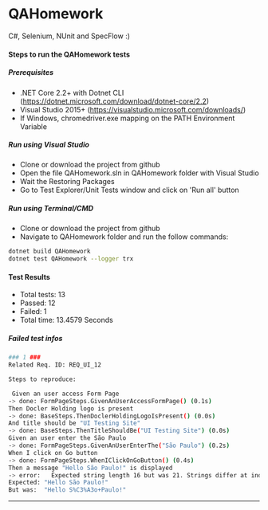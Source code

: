 # QAHomework

C#, Selenium, NUnit and SpecFlow :)

#### Steps to run the QAHomework tests

##### Prerequisites

- .NET Core 2.2+ with Dotnet CLI (https://dotnet.microsoft.com/download/dotnet-core/2.2)
- Visual Studio 2015+ (https://visualstudio.microsoft.com/downloads/)
- If Windows, chromedriver.exe mapping on the PATH Environment Variable

##### Run using Visual Studio

- Clone or download the project from github
- Open the file QAHomework.sln in QAHomework folder with Visual Studio
- Wait the Restoring Packages
- Go to Test Explorer/Unit Tests window and click on 'Run all' button

##### Run using Terminal/CMD
	
- Clone or download the project from github
- Navigate to QAHomework folder and run the follow commands:

```sh
dotnet build QAHomework
dotnet test QAHomework --logger trx
```

#### Test Results

- Total tests: 13
- Passed: 12
- Failed: 1
- Total time: 13.4579 Seconds

##### Failed test infos

```sh
### 1 ###
Related Req. ID: REQ_UI_12

Steps to reproduce:

 Given an user access Form Page
-> done: FormPageSteps.GivenAnUserAccessFormPage() (0.1s)
Then Docler Holding logo is present
-> done: BaseSteps.ThenDoclerHoldingLogoIsPresent() (0.0s)
And title should be "UI Testing Site"
-> done: BaseSteps.ThenTitleShouldBe("UI Testing Site") (0.0s)
Given an user enter the São Paulo
-> done: FormPageSteps.GivenAnUserEnterThe("São Paulo") (0.2s)
When I click on Go button
-> done: FormPageSteps.WhenIClickOnGoButton() (0.4s)
Then a message "Hello São Paulo!" is displayed
-> error:   Expected string length 16 but was 21. Strings differ at index 7.
Expected: "Hello São Paulo!"
But was:  "Hello S%C3%A3o+Paulo!"
```

**********************************************************************
